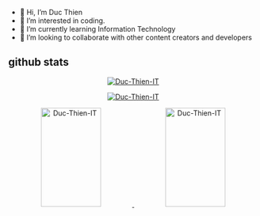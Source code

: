 - 👋 Hi, I’m Duc Thien
- 👀 I’m interested in coding.
- 🌱 I’m currently learning Information Technology 
- 💞️ I’m looking to collaborate with other content creators and developers


## github stats

<p align="center">
  <a href="https://github.com/Duc-Thien-IT">
    <img src="https://github-readme-streak-stats.herokuapp.com/?user=Duc-Thien-IT&theme=react&hide_border=true" alt="Duc-Thien-IT"/>
  </a>
</p>
<p align="center">
  <a href="https://github.com/Duc-Thien-IT">
    <img src="http://github-profile-summary-cards.vercel.app/api/cards/profile-details?username=Duc-Thien-IT&theme=react&" alt="Duc-Thien-IT"/>
  </a>
</p>
<div width="100%" align="center">
  <a href="https://github.com/Duc-Thien-ITt">
    <img alt="Duc-Thien-IT" src="https://github-readme-stats.vercel.app/api?username=Duc-Thien-IT&theme=react&hide_border=true" width="49%" height="200px"/>
  </a>
  <a href="https://github.com/Duc-Thien-IT">
    <img alt="Duc-Thien-IT" src="https://denvercoder1-github-readme-stats.vercel.app/api/top-langs/?username=Duc-Thien-IT&langs_count=8&layout=compact&theme=react&hide_border=true" width="49%" height="200px"/>
  </a>
</div>
<br/>

